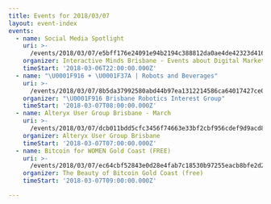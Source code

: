 ```yaml
---
title: Events for 2018/03/07
layout: event-index
events:
  - name: Social Media Spotlight
    uri: >-
      /events/2018/03/07/e5bff176e24091e94b2194c388812da0ae4de42323d4168ec1ee6a60ac0cce05
    organizer: Interactive Minds Brisbane - Events about Digital Marketing
    timeStart: '2018-03-06T22:00:00.000Z'
  - name: "\U0001F916 + \U0001F37A | Robots and Beverages"
    uri: >-
      /events/2018/03/07/8b5da37992580abd44b97ea1312214586ca64017427ce0bf3d7afe6f506aaf15
    organizer: "\U0001F916 Brisbane Robotics Interest Group"
    timeStart: '2018-03-07T08:00:00.000Z'
  - name: Alteryx User Group Brisbane - March
    uri: >-
      /events/2018/03/07/dcb011bdd5cfc3456f74663e33bf2cbf956cdef9d9acd8929115210244b57fa3
    organizer: Alteryx User Group Brisbane
    timeStart: '2018-03-07T07:00:00.000Z'
  - name: Bitcoin for WOMEN Gold Coast (FREE)
    uri: >-
      /events/2018/03/07/ec64cbf52843e0d28e4fab7c18530b97255eacb8bfe2d2f38234819bda2b893e
    organizer: The Beauty of Bitcoin Gold Coast (free)
    timeStart: '2018-03-07T09:00:00.000Z'

---
```

